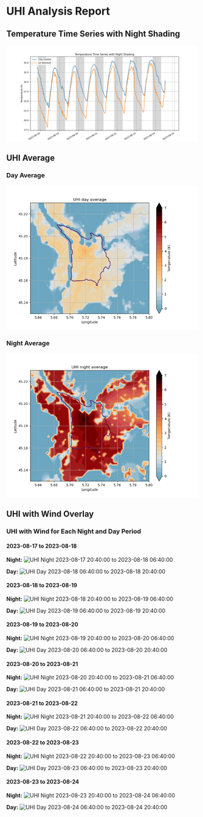 # UHI Analysis Report

## Temperature Time Series with Night Shading
![Temperature Time Series CityCentre LeVersoud with Night Shading](00_Pics/Temperature_Time_Series_CityCentre_LeVersoud_with_Night_Shading.png)

## UHI Average
### Day Average
![UHI Day Average](00_Pics/UHI_day_average.png)

### Night Average
![UHI Night Average](00_Pics/UHI_night_average.png)

## UHI with Wind Overlay
### UHI with Wind for Each Night and Day Period

#### 2023-08-17 to 2023-08-18
**Night:**
![UHI Night 2023-08-17 20:40:00 to 2023-08-18 06:40:00](00_Pics/UHI_night_lvd_2023-08-17_20:40:00_2023-08-18_06:40:00_with_wind.png)

**Day:**
![UHI Day 2023-08-18 06:40:00 to 2023-08-18 20:40:00](00_Pics/UHI_day_lvd_2023-08-18_06:40:00_2023-08-18_20:40:00_with_wind.png)

#### 2023-08-18 to 2023-08-19
**Night:**
![UHI Night 2023-08-18 20:40:00 to 2023-08-19 06:40:00](00_Pics/UHI_night_lvd_2023-08-18_20:40:00_2023-08-19_06:40:00_with_wind.png)

**Day:**
![UHI Day 2023-08-19 06:40:00 to 2023-08-19 20:40:00](00_Pics/UHI_day_lvd_2023-08-19_06:40:00_2023-08-19_20:40:00_with_wind.png)

#### 2023-08-19 to 2023-08-20
**Night:**
![UHI Night 2023-08-19 20:40:00 to 2023-08-20 06:40:00](00_Pics/UHI_night_lvd_2023-08-19_20:40:00_2023-08-20_06:40:00_with_wind.png)

**Day:**
![UHI Day 2023-08-20 06:40:00 to 2023-08-20 20:40:00](00_Pics/UHI_day_lvd_2023-08-20_06:40:00_2023-08-20_20:40:00_with_wind.png)

#### 2023-08-20 to 2023-08-21
**Night:**
![UHI Night 2023-08-20 20:40:00 to 2023-08-21 06:40:00](00_Pics/UHI_night_lvd_2023-08-20_20:40:00_2023-08-21_06:40:00_with_wind.png)

**Day:**
![UHI Day 2023-08-21 06:40:00 to 2023-08-21 20:40:00](00_Pics/UHI_day_lvd_2023-08-21_06:40:00_2023-08-21_20:40:00_with_wind.png)

#### 2023-08-21 to 2023-08-22
**Night:**
![UHI Night 2023-08-21 20:40:00 to 2023-08-22 06:40:00](00_Pics/UHI_night_lvd_2023-08-21_20:40:00_2023-08-22_06:40:00_with_wind.png)

**Day:**
![UHI Day 2023-08-22 06:40:00 to 2023-08-22 20:40:00](00_Pics/UHI_day_lvd_2023-08-22_06:40:00_2023-08-22_20:40:00_with_wind.png)

#### 2023-08-22 to 2023-08-23
**Night:**
![UHI Night 2023-08-22 20:40:00 to 2023-08-23 06:40:00](00_Pics/UHI_night_lvd_2023-08-22_20:40:00_2023-08-23_06:40:00_with_wind.png)

**Day:**
![UHI Day 2023-08-23 06:40:00 to 2023-08-23 20:40:00](00_Pics/UHI_day_lvd_2023-08-23_06:40:00_2023-08-23_20:40:00_with_wind.png)

#### 2023-08-23 to 2023-08-24
**Night:**
![UHI Night 2023-08-23 20:40:00 to 2023-08-24 06:40:00](00_Pics/UHI_night_lvd_2023-08-23_20:40:00_2023-08-24_06:40:00_with_wind.png)

**Day:**
![UHI Day 2023-08-24 06:40:00 to 2023-08-24 20:40:00](00_Pics/UHI_day_lvd_2023-08-24_06:40:00_2023-08-24_20:40:00_with_wind.png)

